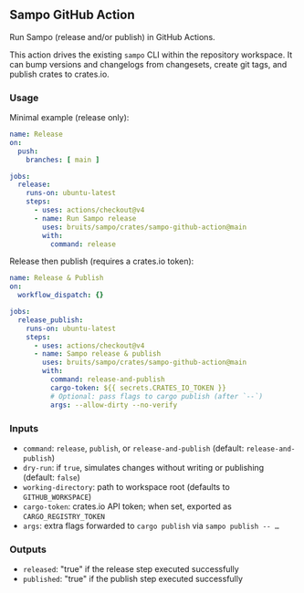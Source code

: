 ## Sampo GitHub Action

Run Sampo (release and/or publish) in GitHub Actions.

This action drives the existing `sampo` CLI within the repository workspace. It can bump versions and changelogs from changesets, create git tags, and publish crates to crates.io.

### Usage

Minimal example (release only):

```yaml
name: Release
on:
  push:
    branches: [ main ]

jobs:
  release:
    runs-on: ubuntu-latest
    steps:
      - uses: actions/checkout@v4
      - name: Run Sampo release
        uses: bruits/sampo/crates/sampo-github-action@main
        with:
          command: release
```

Release then publish (requires a crates.io token):

```yaml
name: Release & Publish
on:
  workflow_dispatch: {}

jobs:
  release_publish:
    runs-on: ubuntu-latest
    steps:
      - uses: actions/checkout@v4
      - name: Sampo release & publish
        uses: bruits/sampo/crates/sampo-github-action@main
        with:
          command: release-and-publish
          cargo-token: ${{ secrets.CRATES_IO_TOKEN }}
          # Optional: pass flags to cargo publish (after `--`)
          args: --allow-dirty --no-verify
```

### Inputs

- `command`: `release`, `publish`, or `release-and-publish` (default: `release-and-publish`)
- `dry-run`: if `true`, simulates changes without writing or publishing (default: `false`)
- `working-directory`: path to workspace root (defaults to `GITHUB_WORKSPACE`)
- `cargo-token`: crates.io API token; when set, exported as `CARGO_REGISTRY_TOKEN`
- `args`: extra flags forwarded to `cargo publish` via `sampo publish -- …`

### Outputs

- `released`: "true" if the release step executed successfully
- `published`: "true" if the publish step executed successfully
